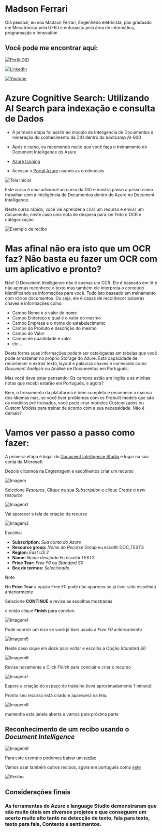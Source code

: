 # Madson Ferrari

Olá pessoal, eu sou Madson Ferrari, Engenheiro eletricista, pós graduado em Mecatrônica pela UFRJ e entusiasta pela área de informática, programação e Innovation

## Você pode me encontrar aqui:

[![Perfil DIO](https://img.shields.io/badge/-Meu%20Perfil%20na%20DIO-0077B5?style=for-the-badge&logo=gitbook&logoColor=white)](https://www.dio.me/users/madson_ferrari)

[![LinkedIn](https://img.shields.io/badge/-LinkedIn-000?style=for-the-badge&logo=linkedin&logoColor=30A3DC)](https://www.linkedin.com/in/MadsonFerrari/)

[![Youtube](https://img.shields.io/badge/YouTube-FF0000?style=for-the-badge&logo=youtube&logoColor=white)](https://www.youtube.com/@MadsonFerrari)

# Azure Cognitive Search: Utilizando AI Search para indexação e consulta de Dados


- A primeira etapa foi assitir ao módulo de Inteligencia de Documentos e mineração do conhecimento da DIO dentro do bootcamp AI-900
- Após o curso, eu recomendo muito que você faça o treinamento do Document Intelligence do Azure
- [Azure training](https://learn.microsoft.com/en-us/training/paths/document-intelligence-knowledge-mining/)


- Acessar o [Portal Azure](https://portal.azure.com) usando as credenciais

![Tela Inicial](https://github.com/MadsonFerrari/Projeto_Cognitive_Search/blob/main/Telas/Tela0.PNG)

Este curso é uma adicional ao curso da DIO e mostra passo a passo como trabalhar com a inteligência de Documentos dentro do Azure 
no Document Intelligence.

Neste curso rápido, você vai aprender a criar um recurso e enviar um documento, neste caso uma nota de despesa para ser feito o OCR e categorização

![Exemplo de recibo](https://github.com/MadsonFerrari/Projeto_Cognitive_Search/blob/main/Recibo/receipt.jpg)

# Mas afinal não era isto que um OCR faz? Não basta eu fazer um OCR com um aplicativo e pronto?

Não! O Document Intelligence não é apenas um OCR. Ele é baseado em IA e não apenas reconhece o texto mas também ele interpreta o conteúdo identificando as informações para você.
Tudo isto baseado em treinamento com vários documentos. Ou seja, ele é capaz de reconhecer palavras chaves e informações como:

- Campo Nome e o valor do nome
- Campo Endereço e qual é o valor do mesmo
- Campo Empresa e o nome do estabelecimento
- Campo do Produto e descrição do mesmo
- Campo do Valor
- Campo de quantidade e valor
- etc...

Desta forma suas informações podem ser catalogadas em tabelas que você pode armazenar no próprio Storage do Azure.
Esta capacidade de reconhecer e extrair texto, layout e palavras chaves é conhecido como *Document Analysis* ou Análise de Documentos em Português.

Mas você deve estar pensando: Os campos estão em Inglês e as minhas notas que recebi estarão em Português, e agora?

Bem, o treinamento da plataforma é bem completo e reconhece a maioria dos idiomas mas, se você tiver problemas com os Prebuilt models
que são os modelos pré treinados, você pode criar modelos Customizados ou *Custom Models* para treinar de acordo com a sua necessidade.
Não é demais? 

# Vamos ver passo a passo como fazer:  

A primeira etapa é logar do [Document Intelligence Studio](https://formrecognizer.appliedai.azure.com/studio) e logar na sua conta da Microsoft

Depois clicamos na Engrenagem e escolhemos criar um recurso

![Imagem](https://github.com/MadsonFerrari/Projeto_Cognitive_Search/blob/main/Telas/Tela0_1.PNG)

Selecione *Resource*, Clique na sua *Subscription* e clique *Create a new resource* 

![Imagem2](https://github.com/MadsonFerrari/Projeto_Cognitive_Search/blob/main/Telas/Tela0_2.PNG)

Vai aparecer a tela de criação de recurso

![Imagem3](https://github.com/MadsonFerrari/Projeto_Cognitive_Search/blob/main/Telas/Tela0_3.PNG)

Escolha:

   - **Subscription:** *Sua conta do Azure*
   - **Resource group:** *Nome do Recurse Group* eu escolhi DOC_TEST3
   - **Region:** *East US 2*
   - **Name:** *Nome desejado* Eu escolhi TEST2
   - **Price Tear:** *Free F0* ou *Standard S0*
   - **Box de termos:** *Selecionada*

> [!NOTE]
> No **Price Tear** a opção Free F0 pode não aparecer se já tiver sido escolhida anteriormente 

Selecione **CONTINUE** e revise as escolhas mostradas

e então clique **Finish** para concluir.

![Imagem4](https://github.com/MadsonFerrari/Projeto_Cognitive_Search/blob/main/Telas/Tela0_4.PNG)

Pode ocorrer um erro se você já tiver usado a *Free F0* anteriormente

![Imagem5](https://github.com/MadsonFerrari/Projeto_Cognitive_Search/blob/main/Telas/Tela0_5.PNG)

Neste caso cique em *Back* para voltar e escolha a Opção *Standard S0*

![Imagem6](https://github.com/MadsonFerrari/Projeto_Cognitive_Search/blob/main/Telas/Tela0_6.PNG)
 
Revise novamente e Click *Finish* para concluir e criar o recurso

![Imagem7](https://github.com/MadsonFerrari/Projeto_Cognitive_Search/blob/main/Telas/Tela0_7.PNG)  

Espere a criação do espaço de trabalho (leva aproximadamente 1 minuto)

Pronto seu recurso está criado e aparecerá na tela.

![Imagem8](https://github.com/MadsonFerrari/Projeto_Cognitive_Search/blob/main/Telas/Tela0_8.PNG)  

mantenha esta janela aberta e vamos para próxima parte

## Reconhecimento de um recibo usando o *Document Intelligence* 

![Imagem9](https://github.com/MadsonFerrari/Projeto_Cognitive_Search/blob/main/Telas/Tela3.PNG)  

Para este exemplo podemos baixar um [recibo](https://aka.ms/mslearn-receipt) 

Vamos usar também outros recibos, agora em português como [este](https://github.com/MadsonFerrari/Projeto_Cognitive_Search/blob/main/Recibo/Recibo_2.jpg) 

![Recibo](https://github.com/MadsonFerrari/Projeto_Cognitive_Search/blob/main/Recibo/Recibo_2.jpg)







## Considerações finais

### As ferramentas do Azure e language Studio demonstraram que são muito úteis em diversos projetos e que conseguem um acerto muito alto tanto na detecção de texto, fala para texto, texto para fala, Contexto e sentimentos. 


